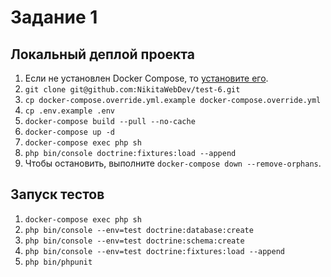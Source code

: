 # Задание 1

## Локальный деплой проекта

1. Если не установлен Docker Compose, то [установите его](https://docs.docker.com/compose/install/).
2. `git clone git@github.com:NikitaWebDev/test-6.git`
3. `cp docker-compose.override.yml.example docker-compose.override.yml`
4. `cp .env.example .env`
5. `docker-compose build --pull --no-cache`
6. `docker-compose up -d`
7. `docker-compose exec php sh`
8. `php bin/console doctrine:fixtures:load --append`
9. Чтобы остановить, выполните `docker-compose down --remove-orphans`.

## Запуск тестов
1. `docker-compose exec php sh`
2. `php bin/console --env=test doctrine:database:create`
3. `php bin/console --env=test doctrine:schema:create`
4. `php bin/console --env=test doctrine:fixtures:load --append`
5. `php bin/phpunit`
